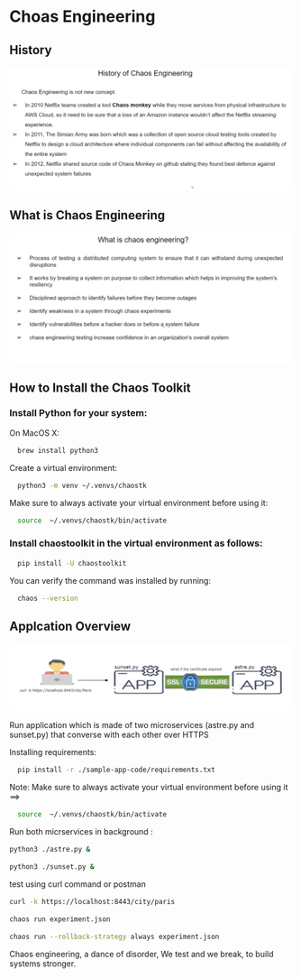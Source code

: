 # Choas Engineering

## History 

![history](images/history.png)

## What is Chaos Engineering 

![chaos](images/chaos.png)


## How to Install the Chaos Toolkit


### Install Python for your system:

On MacOS X:


```bash
  brew install python3
```

Create a virtual environment:

```bash
  python3 -m venv ~/.venvs/chaostk
```

Make sure to always activate your virtual environment before using it:

```bash
  source  ~/.venvs/chaostk/bin/activate
```


### Install chaostoolkit in the virtual environment as follows:

```bash
  pip install -U chaostoolkit
```

You can verify the command was installed by running:

```bash
  chaos --version
```


## Applcation Overview 


![application](images/app.png)

Run application which is made of two microservices (astre.py and sunset.py) that converse with each other over HTTPS

Installing requirements:

```bash
  pip install -r ./sample-app-code/requirements.txt
```

Note: Make sure to always activate your virtual environment before using it ==> 

```bash
  source  ~/.venvs/chaostk/bin/activate
```

Run both micrservices in background :

```bash
python3 ./astre.py &
```
```bash
python3 ./sunset.py &
```

test using curl command or postman


```bash
curl -k https://localhost:8443/city/paris
```

```bash
chaos run experiment.json
```

```bash
chaos run --rollback-strategy always experiment.json 
```


Chaos engineering, a dance of disorder, We test and we break, to build systems stronger.



